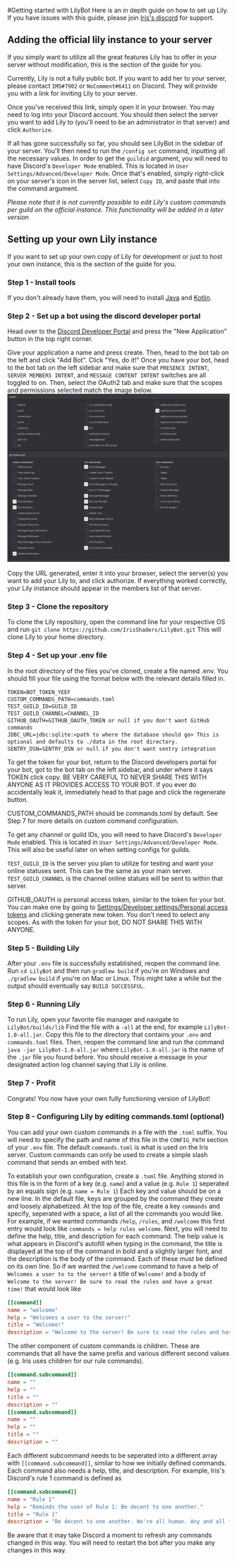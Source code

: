 #Getting started with LilyBot
Here is an in depth guide on how to set up Lily. If you have issues with this guide, please join [Iris's discord](https://discord.gg/jQJnav2jPu) for support.

## Adding the official lily instance to your server
If you simply want to utilize all the great features Lily has to offer in your server without modification, this is the section of the guide for you.

Currently, Lily is not a fully public bot. If you want to add her to your server, please contact `IMS#7902` or `NoComment#6411` on Discord. They will provide you with a link for inviting Lily to your server.

Once you've received this link, simply open it in your browser. You may need to log into your Discord account. You should then select the server you want to add Lily to (you'll need to be an administrator in that server) and click `Authorize`.

If all has gone successfully so far, you should see LilyBot in the sidebar of your server. You'll then need to run the `/config set` command, inputting all the necessary values. In order to get the `guildid` argument, you will need to have Discord's `Developer Mode` enabled. This is located in `User Settings/Advanced/Developer Mode`. Once that's enabled, simply right-click on your server's icon in the server list, select `Copy ID`, and paste that into the command argument.

*Please note that it is not currently possible to edit Lily's custom commands per guild on the official instance. This functionality will be added in a later version*

## Setting up your own Lily instance
If you want to set up your own copy of Lily for development or just to host your own instance, this is the section of the guide for you.

### Step 1 - Install tools
If you don't already have them, you will need to install [Java](https://adoptium.net/) and [Kotlin](https://kotlinlang.org/docs/command-line.html#snap-package).

### Step 2 - Set up a bot using the discord developer portal

Head over to the [Discord Developer Portal](https://discord.com/developers/applications) and press the "New Application" button in the top right corner.

Give your application a name and press create. Then, head to the bot tab on the left and click "Add Bot". Click "Yes, do it!"
Once you have your bot, head to the bot tab on the left sidebar and make sure that `PRESENCE INTENT`, `SERVER MEMBERS INTENT`, and `MESSAGE CONTENT INTENT` switches are all toggled to on.
Then, select the OAuth2 tab and make sure that the scopes and permissions selected match the image below.
![oauth2example](resources/oauth2example.png)

Copy the URL generated, enter it into your browser, select the server(s) you want to add your Lily to, and click authorize.
If everything worked correctly, your Lily instance should appear in the members list of that server.

### Step 3 - Clone the repository

To clone the Lily repository, open the command line for your respective OS and run `git clone https://github.com/IrisShaders/LilyBot.git` This will clone Lily to your home directory.

### Step 4 - Set up your .env file

In the root directory of the files you've cloned, create a file named .env. You should fill your file using the format below with the relevant details filled in.

```
TOKEN=BOT_TOKEN_YEEF
CUSTOM_COMMANDS_PATH=commands.toml
TEST_GUILD_ID=GUILD_ID
TEST_GUILD_CHANNEL=CHANNEL_ID
GITHUB_OAUTH=GITHUB_OAUTH_TOKEN or null if you don't want GitHub commands
JDBC_URL=jdbc:sqlite:<path to where the database should go> This is optional and defaults to ./data in the root directory.
SENTRY_DSN=SENTRY_DSN or null if you don't want sentry integration
```

To get the token for your bot, return to the Discord developers portal for your bot, got to the bot tab on the left sidebar, and under where it says TOKEN click copy. BE VERY CAREFUL TO NEVER SHARE THIS WITH ANYONE AS IT PROVIDES ACCESS TO YOUR BOT. If you ever do accidentally leak it, immediately head to that page and click the regenerate button.

CUSTOM_COMMANDS_PATH should be commands.toml by default. See Step 7 for more details on custom command configuration.

To get any channel or guild IDs, you will need to have Discord's `Developer Mode` enabled. This is located in `User Settings/Advanced/Developer Mode`. This will also be useful later on when setting configs for guilds.

`TEST_GUILD_ID` is the server you plan to utilize for testing and want your online statuses sent. This can be the same as your main server. `TEST_GUILD_CHANNEL` is the channel online statues will be sent to within that server.

GITHUB_OAUTH is personal access token, similar to the token for your bot. You can make one by going to [Settings/Developer settings/Personal access tokens](https://github.com/settings/tokens) and clicking generate new token. You don't need to select any scopes. As with the token for your bot, DO NOT SHARE THIS WITH ANYONE.

### Step 5 - Building Lily

After your `.env` file is successfully established, reopen the command line. Run `cd LilyBot` and then run `gradlew build` if you're on Windows and `./gradlew build` if you're on Mac or Linux. This might take a while but the output should eventually say `BUILD SUCCESSFUL`.

### Step 6 - Running Lily
To run Lily, open your favorite file manager and navigate to `LilyBot/builds/lib` Find the file with a `-all` at the end, for example `LilyBot-1.0-all.jar`. Copy this file to the directory that contains your `.env` and `commands.toml` files. Then, reopen the command line and run the command `java -jar LilyBot-1.0-all.jar` where `LilyBot-1.0-all.jar` is the name of the `.jar` file you found before. You should receive a message in your designated action log channel saying that Lily is online.

### Step 7 - Profit
Congrats! You now have your own fully functioning version of LilyBot!

### Step 8 - Configuring Lily by editing commands.toml (optional)
You can add your own custom commands in a file with the `.toml` suffix. You will need to specify the path and name of this file in the `CONFIG_PATH` section of your `.env` file. The default `commands.toml` is what is used on the Iris server. Custom commands can only be used to create a simple slash command that sends an embed with text.

To establish your own configuration, create a `.toml` file. Anything stored in this file is in the form of a key (e.g. `name`) and a value (e.g. `Rule 1`) seperated by an equals sign (e.g. `name = Rule 1`) Each key and value should be on a new line. In the default file, keys are grouped by the command they create and loosely alphabetized. At the top of the file, create a key `commands` and specify, seperated with a space, a list of all the commands you would like. For example, if we wanted commands `/help`, `/rules`, and `/welcome` this first entry would look like `commands = help rules welcome`. Next, you will need to define the help, title, and description for each command. The help value is what appears in Discord's autofill when typing in the command, the title is displayed at the top of the command in bold and a slightly larger font, and the description is the body of the command. Each of these must be defined on its own line. So if we wanted the `/welcome` command to have a help of `Welcomes a user to to the server!` a title of `Welcome!` and a body of `Welcome to the server! Be sure to read the rules and have a great time!` that would look like 
```toml
[[command]]
name = "welcome"
help = "Welcomes a user to the server!"
title = "Welcome!"
description = "Welcome to the server! Be sure to read the rules and have a great time!"
```
The other component of custom commands is children. These are commands that all have the same prefix and various different second values (e.g. Iris uses children for our rule commands).
```toml
[[command.subcommand]] 
name = ""
help = ""
title = ""
description = ""
[[command.subcommand]]
name = ""
help = ""
title = ""
description = ""
```
Each different subcommand needs to be seperated into a different array with `[[command.subcommand]]`, similar to how we initially defined commands. Each command also needs a help, title, and description. For example, Iris's Discord's rule 1 command is defined as

```toml
[[command.subcommand]]
name = "Rule 1"
help = "Reminds the user of Rule 1: Be decent to one another."
title = "Rule 1"
description = "Be decent to one another. We're all human. Any and all forms of bigotry, harassment, doxxing, exclusionary, or otherwise abusive behavior will not be tolerated. Excessive rudeness, impatience, and hostility are not welcome. Do not rage out or make personal attacks against other people. Do not encourage users to brigade/raid other communities."
```

Be aware that it may take Discord a moment to refresh any commands changed in this way. You will need to restart the bot after you make any changes in this way.
